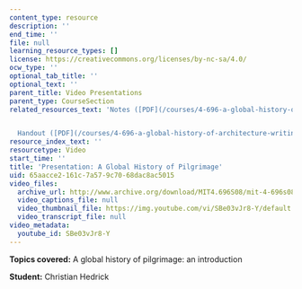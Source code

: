 ```yaml
---
content_type: resource
description: ''
end_time: ''
file: null
learning_resource_types: []
license: https://creativecommons.org/licenses/by-nc-sa/4.0/
ocw_type: ''
optional_tab_title: ''
optional_text: ''
parent_title: Video Presentations
parent_type: CourseSection
related_resources_text: 'Notes ([PDF](/courses/4-696-a-global-history-of-architecture-writing-seminar-spring-2008/resources/mit4_696s08_project05_notes))


  Handout ([PDF](/courses/4-696-a-global-history-of-architecture-writing-seminar-spring-2008/resources/mit4_696s08_project05_handout))'
resource_index_text: ''
resourcetype: Video
start_time: ''
title: 'Presentation: A Global History of Pilgrimage'
uid: 65aacce2-161c-7a57-9c70-68dac8ac5015
video_files:
  archive_url: http://www.archive.org/download/MIT4.696S08/mit-4-696s08-christian-hedrick_300k.mp4
  video_captions_file: null
  video_thumbnail_file: https://img.youtube.com/vi/SBe03vJr8-Y/default.jpg
  video_transcript_file: null
video_metadata:
  youtube_id: SBe03vJr8-Y
---
```


**Topics covered:** A global history of pilgrimage: an introduction

**Student:** Christian Hedrick

